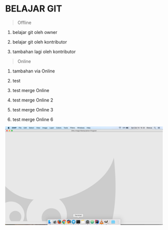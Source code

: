# BELAJAR GIT #

>Offline

  1. belajar git oleh owner


  2. belajar git oleh kontributor


  3. tambahan lagi oleh kontributor


> Online

  1. tambahan via Online
  2. test
  3. test merge Online
  4. test merge Online 2
  5. test merge Online 3
  
  6. test merge Online 6


  ![test gambar](img/img1.png)

